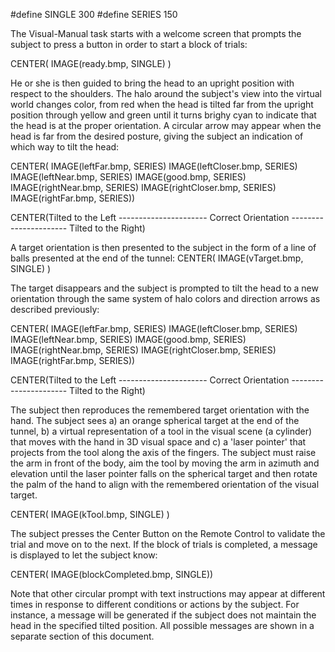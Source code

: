 
#define SINGLE 300
#define SERIES 150

The Visual-Manual task starts with a welcome screen that prompts the subject 
to press a button in order to start a block of trials:

CENTER( IMAGE(ready.bmp, SINGLE) )

He or she is then guided to bring the head to an upright position with respect to the shoulders.
The halo around the subject's view into the virtual world changes color, from red when the head 
is tilted far from the upright position through yellow and green until it turns brighy cyan to
indicate that the head is at the proper orientation. A circular arrow may appear when the head
is far from the desired posture, giving the subject an indication of which way to tilt the head:

CENTER( IMAGE(leftFar.bmp, SERIES) IMAGE(leftCloser.bmp, SERIES) IMAGE(leftNear.bmp, SERIES) IMAGE(good.bmp, SERIES) IMAGE(rightNear.bmp, SERIES) IMAGE(rightCloser.bmp, SERIES) IMAGE(rightFar.bmp, SERIES))

CENTER(Tilted to the Left ---------------------- Correct Orientation ---------------------- Tilted to the Right)

A target orientation is then presented to the subject in the form of a line of balls presented at the end of the tunnel:
CENTER( IMAGE(vTarget.bmp, SINGLE) )

The target disappears and the subject is prompted to tilt the head to a new orientation through the same system 
of halo colors and direction arrows as described previously:

CENTER( IMAGE(leftFar.bmp, SERIES) IMAGE(leftCloser.bmp, SERIES) IMAGE(leftNear.bmp, SERIES) IMAGE(good.bmp, SERIES) IMAGE(rightNear.bmp, SERIES) IMAGE(rightCloser.bmp, SERIES) IMAGE(rightFar.bmp, SERIES))

CENTER(Tilted to the Left ---------------------- Correct Orientation ---------------------- Tilted to the Right)

The subject then reproduces the remembered target orientation with the hand. 
The subject sees a) an orange spherical target at the end of the tunnel, b) a virtual representation of a tool in the visual scene (a cylinder) 
that moves with the hand in 3D visual space and c) a 'laser pointer' that projects from the tool along the axis of the fingers. 
The subject must raise the arm in front of the body, aim the tool by moving the arm in azimuth and elevation until the 
laser pointer falls on the spherical target and then rotate the palm of the hand to align with the remembered orientation of the visual target.

CENTER( IMAGE(kTool.bmp, SINGLE) )

The subject presses the Center Button on the Remote Control to validate the trial and move on to the next.
If the block of trials is completed, a message is displayed to let the subject know:

CENTER( IMAGE(blockCompleted.bmp, SINGLE))

Note that other circular prompt with text instructions may appear at different times in response to different conditions
or actions by the subject. For instance, a message will be generated if the subject does not maintain the head in the specified tilted position.
All possible messages are shown in a separate section of this document.